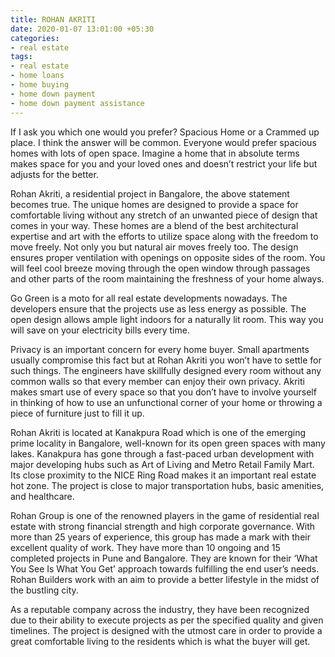 ```yaml
---
title: ROHAN AKRITI
date: 2020-01-07 13:01:00 +05:30
categories:
- real estate
tags:
- real estate
- home loans
- home buying
- home down payment
- home down payment assistance
---
```


If I ask you which one would you prefer? Spacious Home or a Crammed up place. I think the answer will be common. Everyone would prefer spacious homes with lots of open space. Imagine a home that in absolute terms makes space for you and your loved ones and doesn’t restrict your life but adjusts for the better.

Rohan Akriti, a residential project in Bangalore, the above statement becomes true. The unique homes are designed to provide a space for comfortable living without any stretch of an unwanted piece of design that comes in your way. These homes are a blend of the best architectural expertise and art with the efforts to utilize space along with the freedom to move freely. Not only you but natural air moves freely too. The design ensures proper ventilation with openings on opposite sides of the room. You will feel cool breeze moving through the open window through passages and other parts of the room maintaining the freshness of your home always.

Go Green is a moto for all real estate developments nowadays. The developers ensure that the projects use as less energy as possible. The open design allows ample light indoors for a naturally lit room. This way you will save on your electricity bills every time.

Privacy is an important concern for every home buyer. Small apartments usually compromise this fact but at Rohan Akriti you won’t have to settle for such things. The engineers have skillfully designed every room without any common walls so that every member can enjoy their own privacy. Akriti makes smart use of every space so that you don’t have to involve yourself in thinking of how to use an unfunctional corner of your home or throwing a piece of furniture just to fill it up.

Rohan Akriti is located at Kanakpura Road which is one of the emerging prime locality in Bangalore, well-known for its open green spaces with many lakes. Kanakpura has gone through a fast-paced urban development with major developing hubs such as Art of Living and Metro Retail Family Mart. Its close proximity to the NICE Ring Road makes it an important real estate hot zone. The project is close to major transportation hubs, basic amenities, and healthcare.


Rohan Group is one of the renowned players in the game of residential real estate with strong financial strength and high corporate governance. With more than 25 years of experience, this group has made a mark with their excellent quality of work. They have more than 10 ongoing and 15 completed projects in Pune and Bangalore. They are known for their ‘What You See Is What You Get’ approach towards fulfilling the end user’s needs. Rohan Builders work with an aim to provide a better lifestyle in the midst of the bustling city. 

As a reputable company across the industry, they have been recognized due to their ability to execute projects as per the specified quality and given timelines. The project is designed with the utmost care in order to provide a great comfortable living to the residents which is what the buyer will get.
